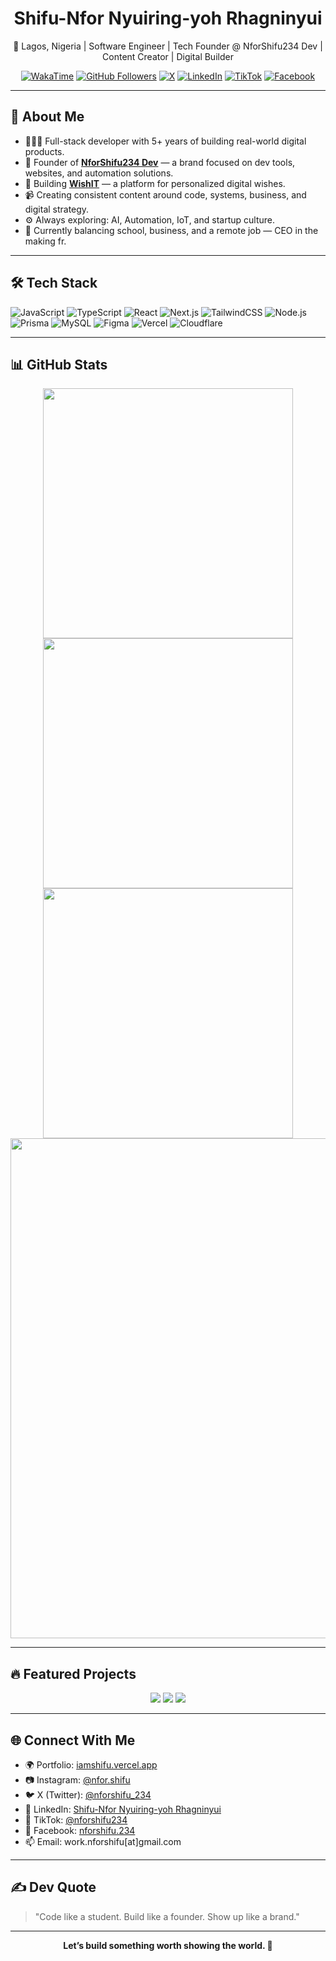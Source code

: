 <div align="center">
  <h1>Shifu-Nfor Nyuiring-yoh Rhagninyui</h1>
  <p>📍 Lagos, Nigeria | Software Engineer | Tech Founder @ NforShifu234 Dev | Content Creator | Digital Builder</p>
</div>

<div align="center">
  <a href="https://wakatime.com/@nforshifu234dev"><img src="https://wakatime.com/badge/user/018d0a3b-4139-453c-b5c4-7a01d53a2015.svg?style=flat" alt="WakaTime"></a>
  <a href="https://github.com/nforshifu234"><img src="https://img.shields.io/github/followers/nforshifu234dev?logo=github&style=flat" alt="GitHub Followers"></a>
  <a href="https://x.com/nforshifu_234"><img src="https://img.shields.io/twitter/follow/nforshifu_234?style=flat&logo=X" alt="X"></a>
  <a href="https://www.linkedin.com/in/nforshifu234"><img src="https://img.shields.io/badge/LinkedIn-%230077B5?logo=linkedin&logoColor=white" alt="LinkedIn"></a>
  <a href="https://www.tiktok.com/@nforshifu234"><img src="https://img.shields.io/badge/TikTok-000000?logo=tiktok&logoColor=white" alt="TikTok"></a>
  <a href="https://www.facebook.com/nforshifu.234"><img src="https://img.shields.io/badge/Facebook-1877F2?logo=facebook&logoColor=white" alt="Facebook"></a>
</div>

---

## 🚀 About Me

- 👨🏾‍💻 Full-stack developer with 5+ years of building real-world digital products.
- 🧠 Founder of [**NforShifu234 Dev**](https://nforshifu234dev.vercel.app) — a brand focused on dev tools, websites, and automation solutions.
- 🧩 Building [**WishIT**](https://wish-it.app) — a platform for personalized digital wishes.
- 📹 Creating consistent content around code, systems, business, and digital strategy.
- ⚙️ Always exploring: AI, Automation, IoT, and startup culture.
- 💼 Currently balancing school, business, and a remote job — CEO in the making fr.

---

## 🛠 Tech Stack

![JavaScript](https://img.shields.io/badge/JavaScript-%23323330.svg?style=flat&logo=javascript&logoColor=%23F7DF1E)
![TypeScript](https://img.shields.io/badge/TypeScript-%23007ACC.svg?style=flat&logo=typescript&logoColor=white)
![React](https://img.shields.io/badge/React-%2320232a.svg?style=flat&logo=react&logoColor=%2361DAFB)
![Next.js](https://img.shields.io/badge/Next.js-000000.svg?style=flat&logo=next.js&logoColor=white)
![TailwindCSS](https://img.shields.io/badge/TailwindCSS-%2338B2AC.svg?style=flat&logo=tailwind-css&logoColor=white)
![Node.js](https://img.shields.io/badge/Node.js-%2343853D.svg?style=flat&logo=node.js&logoColor=white)
![Prisma](https://img.shields.io/badge/Prisma-3982CE?style=flat&logo=prisma&logoColor=white)
![MySQL](https://img.shields.io/badge/MySQL-005C84.svg?style=flat&logo=mysql&logoColor=white)
![Figma](https://img.shields.io/badge/Figma-%23F24E1E.svg?style=flat&logo=figma&logoColor=white)
![Vercel](https://img.shields.io/badge/Vercel-%23000000.svg?style=flat&logo=vercel&logoColor=white)
![Cloudflare](https://img.shields.io/badge/Cloudflare-F38020?style=flat&logo=cloudflare&logoColor=white)

---

## 📊 GitHub Stats

<div align="center">
  <img src="https://github-readme-stats.vercel.app/api?username=nforshifu234&show_icons=true&theme=radical" width="400"/>
  <img src="https://streak-stats.demolab.com/?user=nforshifu234&theme=radical" width="400"/>
  <img src="https://github-readme-stats.vercel.app/api/top-langs/?username=nforshifu234&layout=compact&theme=radical" width="400"/>
  <img src="https://github-readme-activity-graph.vercel.app/graph?username=nforshifu234&theme=radical" width="800"/>
</div>

---

## 🔥 Featured Projects

<div align="center">
  <img src="https://github-readme-stats.vercel.app/api/pin/?username=nforshifu234dev&repo=nfsfu234-form-validation&theme=radical" />
  <img src="https://github-readme-stats.vercel.app/api/pin/?username=nforshifu234dev&repo=threads&theme=radical" />
  <img src="https://github-readme-stats.vercel.app/api/pin/?username=nforshifu234dev&repo=NFSFU-ECOMM&theme=radical" />
</div>

---

## 🌐 Connect With Me

- 🌍 Portfolio: [iamshifu.vercel.app](https://iamshifu.vercel.app)
- 📷 Instagram: [@nfor.shifu](https://www.instagram.com/nforshifu_234/)
- 🐦 X (Twitter): [@nforshifu_234](https://x.com/nforshifu_234)
- 💼 LinkedIn: [Shifu-Nfor Nyuiring-yoh Rhagninyui](https://www.linkedin.com/in/nforshifu234)
- 🖤 TikTok: [@nforshifu234](https://www.tiktok.com/@nforshifu234)
- 📘 Facebook: [nforshifu.234](https://facebook.com/nforshifu.234)
- 📫 Email: work.nforshifu[at]gmail.com

---

## ✍ Dev Quote

> "Code like a student. Build like a founder. Show up like a brand."

---

<div align="center">
  <strong>Let’s build something worth showing the world. 🚀</strong>
</div>
